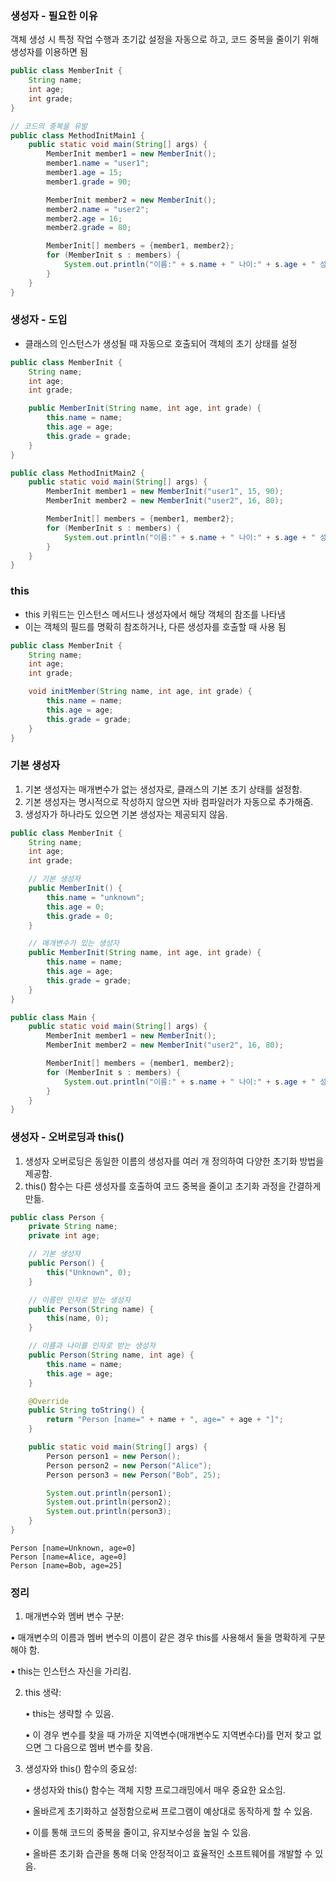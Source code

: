 

### 생성자 - 필요한 이유
객체 생성 시 특정 작업 수행과 초기값 설정을 자동으로 하고, 코드 중복을 줄이기 위해 생성자를 이용하면 됨

```java
public class MemberInit {
    String name;
    int age;
    int grade;
}

// 코드의 중복을 유발
public class MethodInitMain1 {
    public static void main(String[] args) {
        MemberInit member1 = new MemberInit();
        member1.name = "user1";
        member1.age = 15;
        member1.grade = 90;

        MemberInit member2 = new MemberInit();
        member2.name = "user2";
        member2.age = 16;
        member2.grade = 80;

        MemberInit[] members = {member1, member2};
        for (MemberInit s : members) {
            System.out.println("이름:" + s.name + " 나이:" + s.age + " 성적:" + s.grade);
        }
    }
}
```

### 생성자 - 도입

- 클래스의 인스턴스가 생성될 때 자동으로 호출되어 객체의 초기 상태를 설정

```java
public class MemberInit {
    String name;
    int age;
    int grade;

    public MemberInit(String name, int age, int grade) {
        this.name = name;
        this.age = age;
        this.grade = grade;
    }
}

public class MethodInitMain2 {
    public static void main(String[] args) {
        MemberInit member1 = new MemberInit("user1", 15, 90);
        MemberInit member2 = new MemberInit("user2", 16, 80);

        MemberInit[] members = {member1, member2};
        for (MemberInit s : members) {
            System.out.println("이름:" + s.name + " 나이:" + s.age + " 성적:" + s.grade);
        }
    }
}
```

### this

- this 키워드는 인스턴스 메서드나 생성자에서 해당 객체의 참조를 나타냄
- 이는 객체의 필드를 명확히 참조하거나, 다른 생성자를 호출할 때 사용 됨

```java
public class MemberInit {
    String name;
    int age;
    int grade;

    void initMember(String name, int age, int grade) {
        this.name = name;
        this.age = age;
        this.grade = grade;
    }
}
```

### 기본 생성자

1.	기본 생성자는 매개변수가 없는 생성자로, 클래스의 기본 초기 상태를 설정함.
2.	기본 생성자는 명시적으로 작성하지 않으면 자바 컴파일러가 자동으로 추가해줌.	
3.	생성자가 하나라도 있으면 기본 생성자는 제공되지 않음.

```java
public class MemberInit {
    String name;
    int age;
    int grade;

    // 기본 생성자
    public MemberInit() {
        this.name = "unknown";
        this.age = 0;
        this.grade = 0;
    }

    // 매개변수가 있는 생성자
    public MemberInit(String name, int age, int grade) {
        this.name = name;
        this.age = age;
        this.grade = grade;
    }
}


```

```java
public class Main {
    public static void main(String[] args) {
        MemberInit member1 = new MemberInit();
        MemberInit member2 = new MemberInit("user2", 16, 80);

        MemberInit[] members = {member1, member2};
        for (MemberInit s : members) {
            System.out.println("이름:" + s.name + " 나이:" + s.age + " 성적:" + s.grade);
        }
    }
}
```

### 생성자 - 오버로딩과 this()

1.	생성자 오버로딩은 동일한 이름의 생성자를 여러 개 정의하여 다양한 초기화 방법을 제공함.
2.	this() 함수는 다른 생성자를 호출하여 코드 중복을 줄이고 초기화 과정을 간결하게 만듦.

```java
public class Person {
    private String name;
    private int age;

    // 기본 생성자
    public Person() {
        this("Unknown", 0);
    }

    // 이름만 인자로 받는 생성자
    public Person(String name) {
        this(name, 0);
    }

    // 이름과 나이를 인자로 받는 생성자
    public Person(String name, int age) {
        this.name = name;
        this.age = age;
    }

    @Override
    public String toString() {
        return "Person [name=" + name + ", age=" + age + "]";
    }

    public static void main(String[] args) {
        Person person1 = new Person();
        Person person2 = new Person("Alice");
        Person person3 = new Person("Bob", 25);

        System.out.println(person1);
        System.out.println(person2);
        System.out.println(person3);
    }
}
```
```console
Person [name=Unknown, age=0]
Person [name=Alice, age=0]
Person [name=Bob, age=25]
```


### 정리

1.	매개변수와 멤버 변수 구분:
	
  •	매개변수의 이름과 멤버 변수의 이름이 같은 경우 this를 사용해서 둘을 명확하게 구분해야 함.
 
  •	this는 인스턴스 자신을 가리킴.
 
2.	this 생략:

	•	this는 생략할 수 있음.

	•	이 경우 변수를 찾을 때 가까운 지역변수(매개변수도 지역변수다)를 먼저 찾고 없으면 그 다음으로 멤버 변수를 찾음.

3.	생성자와 this() 함수의 중요성:

	•	생성자와 this() 함수는 객체 지향 프로그래밍에서 매우 중요한 요소임.

	•	올바르게 초기화하고 설정함으로써 프로그램이 예상대로 동작하게 할 수 있음.

	•	이를 통해 코드의 중복을 줄이고, 유지보수성을 높일 수 있음.

	•	올바른 초기화 습관을 통해 더욱 안정적이고 효율적인 소프트웨어를 개발할 수 있음.
